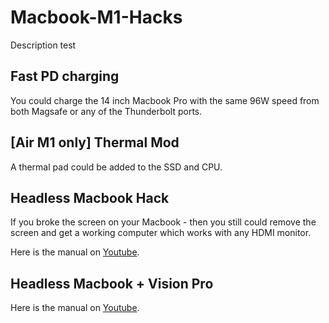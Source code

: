 # Macbook-M1-Hacks
Description test

## Fast PD charging
You could charge the 14 inch Macbook Pro with the same 96W speed from both Magsafe or any of the Thunderbolt ports. 

## [Air M1 only] Thermal Mod
A thermal pad could be added to the SSD and CPU.

## Headless Macbook Hack
If you broke the screen on your Macbook - then you still could remove the screen and get a working computer which works with any HDMI monitor.

Here is the manual on [Youtube](https://www.youtube.com/watch?v=uOigVjqW7hc).

## Headless Macbook + Vision Pro
Here is the manual on [Youtube](https://www.youtube.com/watch?v=QUa_pPUbpGQ&pp=ygUTaGVhZGxlc3MgdmlzaW9uIHBybw%3D%3D).
